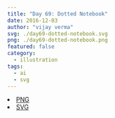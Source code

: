 ```yaml
---
title: "Day 69: Dotted Notebook"
date: 2016-12-03
author: "vijay verma"
svg: ./day69-dotted-notebook.svg
png: ./day69-dotted-notebook.png
featured: false
category:
  - illustration
tags:
  - ai
  - svg
---
```

<li><a href="./day69-dotted-notebook.png" download className="btn-png">PNG</a></li>
<li><a href="./day69-dotted-notebook.svg" download className="btn-svg">SVG</a></li>
